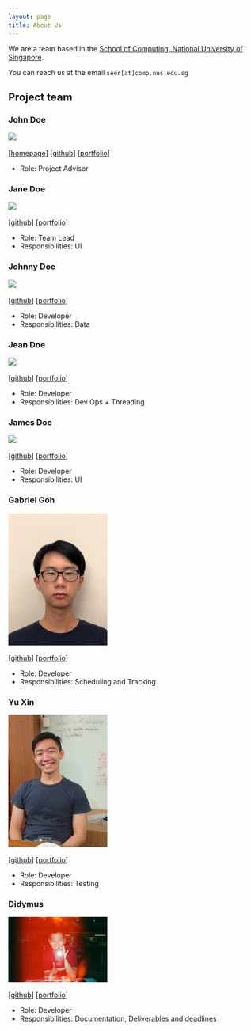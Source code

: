 ```yaml
---
layout: page
title: About Us
---
```


We are a team based in the [School of Computing, National University of Singapore](http://www.comp.nus.edu.sg).

You can reach us at the email `seer[at]comp.nus.edu.sg`

## Project team

### John Doe

<img src="images/johndoe.png" width="200px">

[[homepage](http://www.comp.nus.edu.sg/~damithch)]
[[github](https://github.com/johndoe)]
[[portfolio](team/johndoe.md)]

* Role: Project Advisor

### Jane Doe

<img src="images/johndoe.png" width="200px">

[[github](http://github.com/johndoe)]
[[portfolio](team/johndoe.md)]

* Role: Team Lead
* Responsibilities: UI

### Johnny Doe

<img src="images/johndoe.png" width="200px">

[[github](http://github.com/johndoe)] [[portfolio](team/johndoe.md)]

* Role: Developer
* Responsibilities: Data

### Jean Doe

<img src="images/johndoe.png" width="200px">

[[github](http://github.com/johndoe)]
[[portfolio](team/johndoe.md)]

* Role: Developer
* Responsibilities: Dev Ops + Threading

### James Doe

<img src="images/johndoe.png" width="200px">

[[github](http://github.com/johndoe)]
[[portfolio](team/johndoe.md)]

* Role: Developer
* Responsibilities: UI

### Gabriel Goh

<img src="images/gabriel.png" width="200px">

[[github](http://github.com/gycgabriel)]
[[portfolio](team/gabriel.md)]

* Role: Developer
* Responsibilities: Scheduling and Tracking


### Yu Xin

<img src="images/yuxin.png" width="200px">

[[github](https://github.com/huyuxin0429)]
[[portfolio](team/yuxin.md)]

* Role: Developer
* Responsibilities: Testing

### Didymus
<img src="images/didymental.png" width="200px">

[[github](https://github.com/didymental)]
[[portfolio](team/didymus.md)]

* Role: Developer
* Responsibilities: Documentation, Deliverables and deadlines
